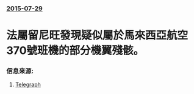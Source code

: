 ### [2015-07-29](/news/2015/07/29/index.md)

##### 
# 法屬留尼旺發現疑似屬於馬來西亞航空370號班機的部分機翼殘骸。 




### 信息来源:

1. [Telegraph](http://www.telegraph.co.uk/news/worldnews/asia/malaysia/11771229/MH370-wreckage-found-on-Reunion-matches-Malaysia-Airlines-flight.html)

